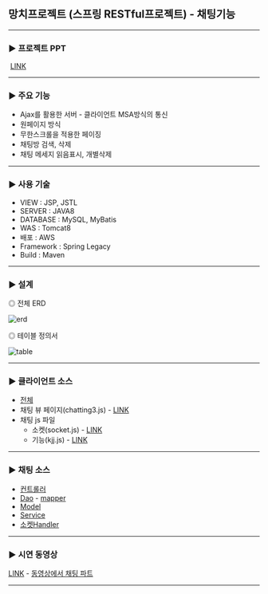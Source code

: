 ## 망치프로젝트 (스프링 RESTful프로젝트) - 채팅기능 

------

### ▶ 프로젝트 PPT

​	[LINK](https://docs.google.com/presentation/d/1DmOVaqESFTq9CG8V9gJBoi3uH0eRIA_U1siTAqJq2-U/edit#slide=id.g9ae78c4272_5_7)

------

### ▶ 주요 기능

- Ajax를 활용한  서버 - 클라이언트 MSA방식의 통신
- 원페이지 방식
- 무한스크롤을 적용한 페이징
- 채팅방 검색, 삭제
- 채팅 메세지 읽음표시, 개별삭제

------

### ▶  사용 기술

- VIEW : JSP, JSTL
- SERVER : JAVA8
- DATABASE : MySQL, MyBatis
- WAS : Tomcat8
- 배포 : AWS
- Framework : Spring Legacy
- Build : Maven

------

### ▶  설계

◎ 전체 ERD

![erd](https://user-images.githubusercontent.com/63032589/111302276-8b95d180-8696-11eb-87c1-b5c0602c0484.png)

◎ 테이블 정의서

![table](https://user-images.githubusercontent.com/63032589/111302157-6608c800-8696-11eb-9dd4-d4159febc819.png)

------

### ▶  클라이언트 소스

- [전체](https://github.com/seongMinS2/Mangchi-Final)
- 채팅 뷰 페이지(chatting3.js) - [LINK](https://github.com/alikwon/Mangchi-Final/tree/master/Mangch_Client/src/main/webapp/WEB-INF/views/chatting)
- 채팅 js 파일
  - 소켓(socket.js) - [LINK](https://github.com/alikwon/Mangchi-Final/blob/master/Mangch_Client/src/main/webapp/resources/js/kjj/socket.js)
  - 기능(kjj.js) - [LINK](https://github.com/alikwon/Mangchi-Final/blob/master/Mangch_Client/src/main/webapp/resources/js/kjj/kjj.js)

------

### ▶ 채팅 소스 

- [컨트롤러](https://github.com/alikwon/BIT_CAMP/blob/master/Spring_project/Mangch-chat/src/main/java/com/aia/mangch/controller/ChatController.java)
- [Dao](https://github.com/alikwon/BIT_CAMP/blob/master/Spring_project/Mangch-chat/src/main/java/com/aia/mangch/dao/ChatDao.java)  -  [mapper](https://github.com/alikwon/BIT_CAMP/blob/master/Spring_project/Mangch-chat/src/main/webapp/WEB-INF/mapper/ChatDao.xml)
- [Model](https://github.com/alikwon/BIT_CAMP/tree/master/Spring_project/Mangch-chat/src/main/java/com/aia/mangch/model)
- [Service](https://github.com/alikwon/BIT_CAMP/tree/master/Spring_project/Mangch-chat/src/main/java/com/aia/mangch/service)
- [소켓Handler](https://github.com/alikwon/BIT_CAMP/blob/master/Spring_project/Mangch-chat/src/main/java/com/aia/mangch/handler/EchoHandler.java)

------

###  ▶ 시연 동영상

[LINK](https://www.youtube.com/watch?v=47HEWiG-Sws&feature=emb_title) - [동영상에서 채팅 파트](https://www.youtube.com/watch?v=47HEWiG-Sws&t=243s)

------

